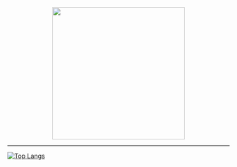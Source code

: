 
<center>
    <img src="img/bear.gif" width="300px">
</center>

***

[![Top Langs](https://github-readme-stats.vercel.app/api/top-langs/?username=ivnktrv&layout=compact)](https://github.com/anuraghazra/github-readme-stats)